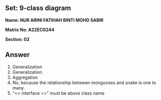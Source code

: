 ## Set: 9-class diagram

**Name: NUR ARINI FATIHAH BINTI MOHD SABIR**

**Matrix No: A22EC0244**

**Section: 02**

## Answer

1. Generalization
2. Generalization
3. Aggregation
4. No, because the relationship between mongooses and snake is one to many.
5. "<< interface >>" must be above class name
